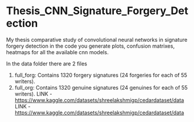 # Thesis_CNN_Signature_Forgery_Detection
My thesis comparative study of convolutional neural networks in signature forgery detection in the code you generate plots, confusion matrixes, heatmaps for all the available cnn models.

In the data folder there are 2 files
1. full_forg: Contains 1320 forgery signatures (24 forgeries for each of 55 writers).
2. full_org: Contains 1320 genuine signatures (24 genuines for each of 55 writers). 
LINK - https://www.kaggle.com/datasets/shreelakshmigp/cedardataset/data
LINK - https://www.kaggle.com/datasets/shreelakshmigp/cedardataset/data
